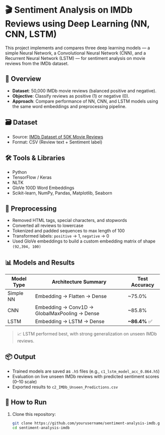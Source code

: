 # 🎬 Sentiment Analysis on IMDb Reviews using Deep Learning (NN, CNN, LSTM)

This project implements and compares three deep learning models — a simple Neural Network, a Convolutional Neural Network (CNN), and a Recurrent Neural Network (LSTM) — for sentiment analysis on movie reviews from the IMDb dataset.

## 📌 Overview

- **Dataset**: 50,000 IMDb movie reviews (balanced positive and negative).
- **Objective**: Classify reviews as positive (1) or negative (0).
- **Approach**: Compare performance of NN, CNN, and LSTM models using the same word embeddings and preprocessing pipeline.

## 🗃️ Dataset

- Source: [IMDb Dataset of 50K Movie Reviews](https://www.kaggle.com/datasets/lakshmi25npathi/imdb-dataset-of-50k-movie-reviews)
- Format: CSV (Review text + Sentiment label)

## 🛠️ Tools & Libraries

- Python
- TensorFlow / Keras
- NLTK
- GloVe 100D Word Embeddings
- Scikit-learn, NumPy, Pandas, Matplotlib, Seaborn

## 🧹 Preprocessing

- Removed HTML tags, special characters, and stopwords
- Converted all reviews to lowercase
- Tokenized and padded sequences to max length of 100
- Transformed labels: `positive` → 1, `negative` → 0
- Used GloVe embeddings to build a custom embedding matrix of shape `(92,394, 100)`

## 📊 Models and Results

| Model Type | Architecture Summary | Test Accuracy |
|------------|----------------------|---------------|
| Simple NN  | Embedding → Flatten → Dense | ~75.0% |
| CNN        | Embedding → Conv1D → GlobalMaxPooling → Dense | ~85.8% |
| LSTM       | Embedding → LSTM → Dense | **~86.4%** ✅ |

> 📈 LSTM performed best, with strong generalization on unseen IMDb reviews.

## 📦 Output

- Trained models are saved as `.h5` files (e.g., `c1_lstm_model_acc_0.864.h5`)
- Evaluation on live unseen IMDb reviews with predicted sentiment scores (0–10 scale)
- Exported results to `c2_IMDb_Unseen_Predictions.csv`

## 🚀 How to Run

1. Clone this repository:
   ```bash
   git clone https://github.com/yourusername/sentiment-analysis-imdb.git
   cd sentiment-analysis-imdb
